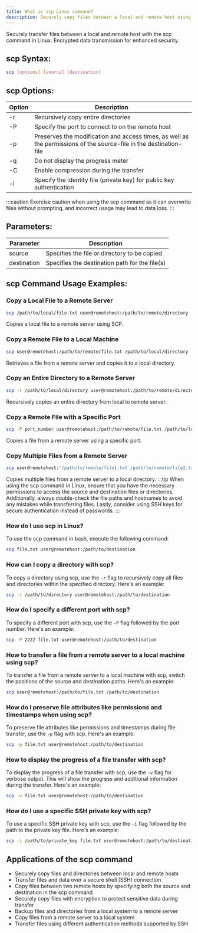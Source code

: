 ```yaml
---
title: What is scp Linux command?
description: Securely copy files between a local and remote host using the Linux scp command.
---
```


Securely transfer files between a local and remote host with the scp command in Linux. Encrypted data transmission for enhanced security.

## scp Syntax:
```bash
scp [options] [source] [destination]
```

## scp Options:
| Option | Description |
|--------|-------------|
| -r     | Recursively copy entire directories |
| -P     | Specify the port to connect to on the remote host |
| -p     | Preserves the modification and access times, as well as the permissions of the source-file in the destination-file |
| -q     | Do not display the progress meter |
| -C     | Enable compression during the transfer |
| -i     | Specify the identity file (private key) for public key authentication |

:::caution
Exercise caution when using the scp command as it can overwrite files without prompting, and incorrect usage may lead to data loss.
:::

## Parameters:
| Parameter    | Description                                        |
|--------------|----------------------------------------------------|
| source       | Specifies the file or directory to be copied       |
| destination  | Specifies the destination path for the file(s)     |
## scp Command Usage Examples:
### Copy a Local File to a Remote Server
```bash
scp /path/to/local/file.txt user@remotehost:/path/to/remote/directory
```
Copies a local file to a remote server using SCP.

### Copy a Remote File to a Local Machine
```bash
scp user@remotehost:/path/to/remote/file.txt /path/to/local/directory
```
Retrieves a file from a remote server and copies it to a local directory.

### Copy an Entire Directory to a Remote Server
```bash
scp -r /path/to/local/directory user@remotehost:/path/to/remote/directory
```
Recursively copies an entire directory from local to remote server.

### Copy a Remote File with a Specific Port
```bash
scp -P port_number user@remotehost:/path/to/remote/file.txt /path/to/local/directory
```
Copies a file from a remote server using a specific port.

### Copy Multiple Files from a Remote Server
```bash
scp user@remotehost:"/path/to/remote/file1.txt /path/to/remote/file2.txt" /path/to/local/directory
```
Copies multiple files from a remote server to a local directory.
:::tip
When using the scp command in Linux, ensure that you have the necessary permissions to access the source and destination files or directories. Additionally, always double-check the file paths and hostnames to avoid any mistakes while transferring files. Lastly, consider using SSH keys for secure authentication instead of passwords.
:::

### How do I use scp in Linux?
To use the scp command in bash, execute the following command:
```bash
scp file.txt user@remotehost:/path/to/destination
```

### How can I copy a directory with scp?
To copy a directory using scp, use the `-r` flag to recursively copy all files and directories within the specified directory. Here's an example:
```bash
scp -r /path/to/directory user@remotehost:/path/to/destination
```

### How do I specify a different port with scp?
To specify a different port with scp, use the `-P` flag followed by the port number. Here's an example:
```bash
scp -P 2222 file.txt user@remotehost:/path/to/destination
```

### How to transfer a file from a remote server to a local machine using scp?
To transfer a file from a remote server to a local machine with scp, switch the positions of the source and destination paths. Here's an example:
```bash
scp user@remotehost:/path/to/file.txt /path/to/destination
```

### How do I preserve file attributes like permissions and timestamps when using scp?
To preserve file attributes like permissions and timestamps during file transfer, use the `-p` flag with scp. Here's an example:
```bash
scp -p file.txt user@remotehost:/path/to/destination
```

### How to display the progress of a file transfer with scp?
To display the progress of a file transfer with scp, use the `-v` flag for verbose output. This will show the progress and additional information during the transfer. Here's an example:
```bash
scp -v file.txt user@remotehost:/path/to/destination
```

### How do I use a specific SSH private key with scp?
To use a specific SSH private key with scp, use the `-i` flag followed by the path to the private key file. Here's an example:
```bash
scp -i /path/to/private_key file.txt user@remotehost:/path/to/destination
```
## Applications of the scp command

- Securely copy files and directories between local and remote hosts
- Transfer files and data over a secure shell (SSH) connection
- Copy files between two remote hosts by specifying both the source and destination in the scp command
- Securely copy files with encryption to protect sensitive data during transfer
- Backup files and directories from a local system to a remote server
- Copy files from a remote server to a local system
- Transfer files using different authentication methods supported by SSH